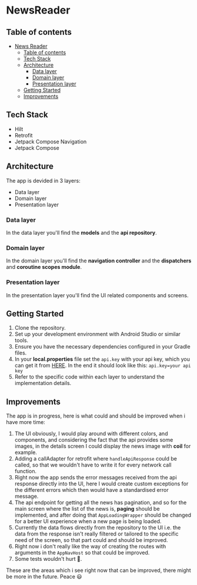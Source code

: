 # NewsReader

## Table of contents
- [News Reader](#newsreader)
  - [Table of contents](#table-of-contents)
  - [Tech Stack](#tech-stack)
  - [Architecture](#architecture)
    - [Data layer](#data-layer)
    - [Domain layer](#domain-layer)
    - [Presentation layer](#presentation-layer)
  - [Getting Started](#getting-started)
  - [Improvements](#improvements)

## Tech Stack
- Hilt
- Retrofit
- Jetpack Compose Navigation
- Jetpack Compose
  
## Architecture

The app is devided in 3 layers:

- Data layer
- Domain layer
- Presentation layer

### Data layer

In the data layer you'll find the **models** and the **api repository**.

### Domain layer

In the domain layer you'll find the **navigation controller** and the **dispatchers** and **coroutine scopes module**.

### Presentation layer

In the presentation layer you'll find the UI related components and screens.

## Getting Started

1. Clone the repository.
2. Set up your development environment with Android Studio or similar tools.
3. Ensure you have the necessary dependencies configured in your Gradle files.
4. In your **local.properties** file set the `api.key` with your api key, which you can get it from [HERE](https://www.thenewsapi.com/). In the end it should look like this: `api.key=your api key` 
5. Refer to the specific code within each layer to understand the implementation details.


## Improvements

The app is in progress, here is what could and should be improved when i have more time:

1. The UI obviously, I would play around with different colors, and components, and considering the fact that the api provides some images, in the details screen I could display the news image with **coil** for example.
2. Adding a callAdapter for retrofit where `handleApiResponse` could be called, so that we wouldn't have to write it for every network call function.
3. Right now the app sends the error messages received from the api response directly into the UI, here I would create custom exceptions for the different errors which then would have a standardised error message.
4. The api endpoint for getting all the news has pagination, and so for the main screen where the list of the news is, **paging** should be implemented, and after doing that `AppLoadingWrapper` should be changed for a better UI experience when a new page is being loaded.
5. Currently the data flows directly from the repository to the UI i.e. the data from the response isn't really filtered or tailored to the specific need of the screen, so that part could and should be improved.
6. Right now i don't really like the way of creating the routes with arguments in the `AppNavHost` so that could be improved.
7. Some tests wouldn't hurt :clown_face:.

These are the areas which i see right now that can be improved, there might be more in the future. Peace :smiley: